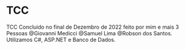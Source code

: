 # TCC
TCC Concluido no final de Dezembro de 2022 feito por mim e mais 3 Pessoas @Giovanni Medicci @Samuel Lima @Robson dos Santos. Utilizamos C#, ASP.NET e Banco de Dados.

